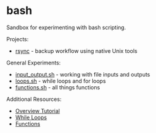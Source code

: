 # bash
Sandbox for experimenting with bash scripting.

Projects:
- [rsync](https://github.com/data-sandbox/bash/tree/main/rsync) - backup workflow using native Unix tools

General Experiments:
- [input_output.sh](https://github.com/data-sandbox/bash/blob/main/input_output.sh) - working with file inputs and outputs
- [loops.sh](https://github.com/data-sandbox/bash/blob/main/loops.sh) - while loops and for loops
- [functions.sh](https://github.com/data-sandbox/bash/blob/main/functions.sh) - all things functions

Additional Resources:
- [Overview Tutorial](https://www.freecodecamp.org/news/bash-scripting-tutorial-linux-shell-script-and-command-line-for-beginners/)
- [While Loops](https://linuxize.com/post/bash-while-loop/)
- [Functions](https://linuxize.com/post/bash-functions/)

